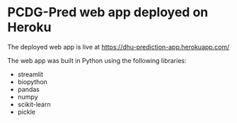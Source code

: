 # PCDG-Pred web app deployed on Heroku

The deployed web app is live at https://dhu-prediction-app.herokuapp.com/


The web app was built in Python using the following libraries:
* streamlit
* biopython
* pandas
* numpy
* scikit-learn
* pickle
